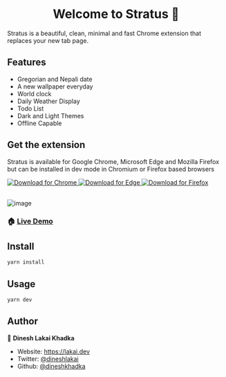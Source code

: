 <h1 align="center">Welcome to Stratus 👋</h1>

Stratus is a beautiful, clean, minimal and fast Chrome extension that replaces your new tab page.

<h2>Features</h3>
<ul>
<li>Gregorian and Nepali date</li>
<li>A new wallpaper everyday</li>
<li>World clock</li>
<li>Daily Weather Display</li>
<li>Todo List</li>
<li>Dark and Light Themes</li>
<li>Offline Capable</li>
</ul>
<h2>Get the extension</h3>

<p>Stratus is available for Google Chrome, Microsoft Edge and Mozilla Firefox but can be installed in dev mode in Chromium or Firefox based browsers</p>
  <a href="https://chrome.google.com/webstore/detail/stratus-new-tab-page/emmihlmfocedjhjafneinogeccblecaj?hl=en-GB" target="_blank">
  <img src="https://img.shields.io/badge/%20-Chrome-red?logo=google-chrome&logoColor=white" alt="Download for Chrome" />
  </a>
  <a href="https://microsoftedge.microsoft.com/addons/detail/stratus-new-tab-page/hgcmeilpgndmndemhfpogkbojfajpfoi" target="_blank">
  <img src="https://img.shields.io/badge/%20-Edge-blue?logo=microsoft-edge&logoColor=white" alt="Download for Edge" />
  </a>
  <a href="https://addons.mozilla.org/en-US/firefox/addon/stratus-tab/" target="_blank">
  <img src="https://img.shields.io/badge/%20-Firefox-orange?logo=mozilla&logoColor=white" alt="Download for Firefox" />
  </a>
  <br>
  <br>
  
![image](https://user-images.githubusercontent.com/4678264/205435070-a60f1564-09a8-423d-9181-b460481859ea.png)

### 🏠 [Live Demo](https://stratus.vercel.app/)

## Install

```sh
yarn install
```

## Usage

```sh
yarn dev
```

## Author

👤 **Dinesh Lakai Khadka**

- Website: https://lakai.dev
- Twitter: [@dineshlakai](https://twitter.com/dineshlakai)
- Github: [@dineshkhadka](https://github.com/dineshkhadka)
